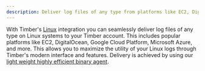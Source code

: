 ```yaml
---
description: Deliver log files of any type from platforms like EC2, DigitalOcean, and more.
---
```

With Timber's [Linux](https://www.linux.org/) integration you can seamlessly deliver log files of any type on Linux systems to your Timber account. This includes popular platforms like EC2, DigitalOcean, Google Cloud Platform, Microsoft Azure, and more. This allows you to maximize the utility of your Linux logs through Timber's modern interface and features. Delivery is achieved by using our [light weight highly efficient binary agent](/platforms/other/agent).
